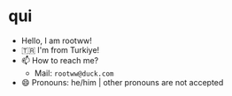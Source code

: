 # qui

- Hello, I am rootww!
- 🇹🇷 I'm from Turkiye!
- 📫 How to reach me?
   - Mail: `rootww@duck.com`
- 😄 Pronouns: he/him | other pronouns are not accepted
